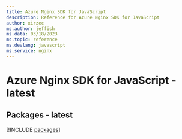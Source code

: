 ```yaml
---
title: Azure Nginx SDK for JavaScript
description: Reference for Azure Nginx SDK for JavaScript
author: xirzec
ms.author: jeffish
ms.data: 03/18/2023
ms.topic: reference
ms.devlang: javascript
ms.service: nginx
---
```

# Azure Nginx SDK for JavaScript - latest
## Packages - latest
[!INCLUDE [packages](nginx-index.md)]